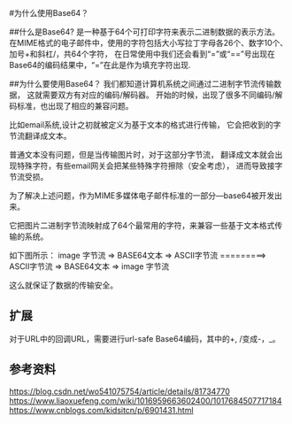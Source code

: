 #为什么使用Base64？

##什么是Base64?
  是一种基于64个可打印字符来表示二进制数据的表示方法。
在MIME格式的电子邮件中，使用的字符包括大小写拉丁字母各26个、数字10个、加号+和斜杠/，共64个字符，
在日常使用中我们还会看到“=”或“==”号出现在Base64的编码结果中，“=”在此是作为填充字符出现.

##为什么要使用Base64？
我们都知道计算机系统之间通过二进制字节流传输数据，
这就需要双方有对应的编码/解码器。
开始的时候，出现了很多不同编码/解码标准，也出现了相应的兼容问题。

比如email系统,设计之初就被定义为基于文本的格式进行传输，
它会把收到的字节流翻译成文本。

普通文本没有问题，但是当传输图片时，对于这部分字节流，
翻译成文本就会出现特殊字符，有些email网关会把某些特殊字符擦除（安全考虑），
进而导致接字节流受损。

为了解决上述问题，作为MIME多媒体电子邮件标准的一部分—base64被开发出来。

它把图片二进制字节流映射成了64个最常用的字符，来兼容一些基于文本格式传输的系统。

如下图所示：
image 字节流 => BASE64文本 => ASCII字节流 
=========> 
ASCII字节流 => BASE64文本 => image 字节流

这么就保证了数据的传输安全。

## 扩展
对于URL中的回调URL，需要进行url-safe Base64编码，其中的+, /变成-，_。

## 参考资料
https://blog.csdn.net/wo541075754/article/details/81734770
https://www.liaoxuefeng.com/wiki/1016959663602400/1017684507717184
https://www.cnblogs.com/kidsitcn/p/6901431.html

